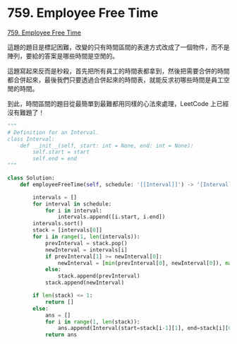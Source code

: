 # 759. Employee Free Time

[759. Employee Free Time](https://leetcode.com/problems/employee-free-time/)

這題的題目是標記困難，改變的只有時間區間的表達方式改成了一個物件，而不是陣列，要給的答案是哪些時間是空閒的。

這題寫起來反而是秒殺，首先把所有員工的時間表都拿到，然後把需要合併的時間都合併起來，最後我們只要透過合併起來的時間表，就能反求初哪些時間是員工空閒的時間。

到此，時間區間的題目從最簡單到最難都用同樣的心法來處理，LeetCode 上已經沒有難題了！

```python
"""
# Definition for an Interval.
class Interval:
    def __init__(self, start: int = None, end: int = None):
        self.start = start
        self.end = end
"""

class Solution:
    def employeeFreeTime(self, schedule: '[[Interval]]') -> '[Interval]':

        intervals = []
        for interval in schedule:
            for i in interval:
                intervals.append([i.start, i.end])
        intervals.sort()
        stack = [intervals[0]]
        for i in range(1, len(intervals)):
            prevInterval = stack.pop()
            newInterval = intervals[i]
            if prevInterval[1] >= newInterval[0]:
                newInterval = [min(prevInterval[0], newInterval[0]), max(prevInterval[1], newInterval[1])]
            else:
                stack.append(prevInterval)
            stack.append(newInterval)

        if len(stack) <= 1:
            return []
        else:
            ans = []
            for i in range(1, len(stack)):
                ans.append(Interval(start=stack[i-1][1], end=stack[i][0]))
            return ans
```

